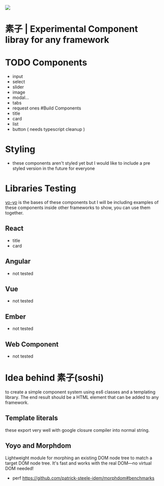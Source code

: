 ![](../build/soshi.png)
# 素子 | Experimental Component libray for any framework


# TODO Components
- input
- select
- slider
- image
- modal...
- tabs
- request ones
#Build Components
- title
- card
- list
- button ( needs typescript cleanup )

# Styling 
- these components aren't styled yet but I would like to include a pre styled version in the future for everyone

# Libraries Testing
[yo-yo](https://github.com/maxogden/yo-yo) is the bases of these components but I will be including examples of these components inside other frameworks to show, you can use them together.

## React
- title
- card

## Angular
- not tested

## Vue
- not tested

## Ember
- not tested

## Web Component
- not tested


# Idea behind 素子(soshi)
to create a simple component system using es6 classes and a templating library.
The end result should be a HTML element that can be added to any framework.

## Template literals
these export very well with google closure compiler into normal string.

## Yoyo and Morphdom 
Lightweight module for morphing an existing DOM node tree to match a target DOM node tree. It's fast and works with the real DOM—no virtual DOM needed!
- perf https://github.com/patrick-steele-idem/morphdom#benchmarks
